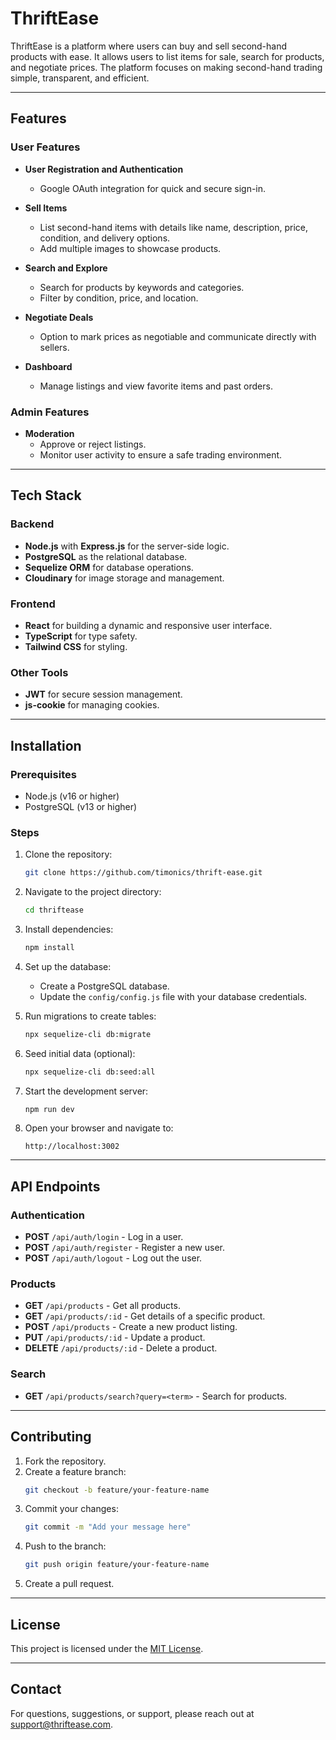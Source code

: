 # ThriftEase

ThriftEase is a platform where users can buy and sell second-hand products with ease. It allows users to list items for sale, search for products, and negotiate prices. The platform focuses on making second-hand trading simple, transparent, and efficient.

---

## Features

### User Features

- **User Registration and Authentication**

  - Google OAuth integration for quick and secure sign-in.

- **Sell Items**

  - List second-hand items with details like name, description, price, condition, and delivery options.
  - Add multiple images to showcase products.

- **Search and Explore**

  - Search for products by keywords and categories.
  - Filter by condition, price, and location.

- **Negotiate Deals**

  - Option to mark prices as negotiable and communicate directly with sellers.

- **Dashboard**

  - Manage listings and view favorite items and past orders.

### Admin Features

- **Moderation**
  - Approve or reject listings.
  - Monitor user activity to ensure a safe trading environment.

---

## Tech Stack

### Backend

- **Node.js** with **Express.js** for the server-side logic.
- **PostgreSQL** as the relational database.
- **Sequelize ORM** for database operations.
- **Cloudinary** for image storage and management.

### Frontend

- **React** for building a dynamic and responsive user interface.
- **TypeScript** for type safety.
- **Tailwind CSS** for styling.

### Other Tools

- **JWT** for secure session management.
- **js-cookie** for managing cookies.

---

## Installation

### Prerequisites

- Node.js (v16 or higher)
- PostgreSQL (v13 or higher)

### Steps

1. Clone the repository:

   ```bash
   git clone https://github.com/timonics/thrift-ease.git
   ```

2. Navigate to the project directory:

   ```bash
   cd thriftease
   ```

3. Install dependencies:

   ```bash
   npm install
   ```

4. Set up the database:

   - Create a PostgreSQL database.
   - Update the `config/config.js` file with your database credentials.

5. Run migrations to create tables:

   ```bash
   npx sequelize-cli db:migrate
   ```

6. Seed initial data (optional):

   ```bash
   npx sequelize-cli db:seed:all
   ```

7. Start the development server:

   ```bash
   npm run dev
   ```

8. Open your browser and navigate to:

   ```
   http://localhost:3002
   ```

---

## API Endpoints

### Authentication

- **POST** `/api/auth/login` - Log in a user.
- **POST** `/api/auth/register` - Register a new user.
- **POST** `/api/auth/logout` - Log out the user.

### Products

- **GET** `/api/products` - Get all products.
- **GET** `/api/products/:id` - Get details of a specific product.
- **POST** `/api/products` - Create a new product listing.
- **PUT** `/api/products/:id` - Update a product.
- **DELETE** `/api/products/:id` - Delete a product.

### Search

- **GET** `/api/products/search?query=<term>` - Search for products.

---


## Contributing

1. Fork the repository.
2. Create a feature branch:
   ```bash
   git checkout -b feature/your-feature-name
   ```
3. Commit your changes:
   ```bash
   git commit -m "Add your message here"
   ```
4. Push to the branch:
   ```bash
   git push origin feature/your-feature-name
   ```
5. Create a pull request.

---

## License

This project is licensed under the [MIT License](LICENSE).

---

## Contact

For questions, suggestions, or support, please reach out at [support@thriftease.com](mailto\:support@thriftease.com).

